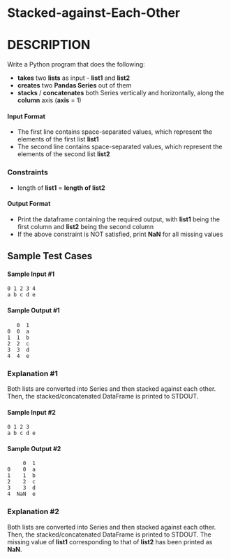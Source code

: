 # Stacked-against-Each-Other
# DESCRIPTION
Write a Python program that does the following:
* **takes** two **lists** as input - **list1** and **list2**
* **creates** two **Pandas Series** out of them
* **stacks** / **concatenates** both Series vertically and horizontally, along the **column** axis (**axis** = 1)

#### Input Format
* The first line contains space-separated values, which represent the elements of the first list **list1**
* The second line contains space-separated values, which represent the elements of the second list **list2**

### Constraints
* length of **list1** = **length of list2**

#### Output Format
* Print the dataframe containing the required output, with **list1** being the first column and **list2** being the second column 
* If the above constraint is NOT satisfied, print **NaN** for all missing values

## Sample Test Cases

#### Sample Input #1
```
0 1 2 3 4
a b c d e
```
#### Sample Output #1
```
   0  1
0  0  a
1  1  b
2  2  c
3  3  d
4  4  e
```
### Explanation #1
Both lists are converted into Series and then stacked against each other.
Then, the stacked/concatenated DataFrame is printed to STDOUT.

#### Sample Input #2
```
0 1 2 3
a b c d e
```
#### Sample Output #2
```
     0  1
0    0  a
1    1  b
2    2  c
3    3  d
4  NaN  e
```
### Explanation #2
Both lists are converted into Series and then stacked against each other.
Then, the stacked/concatenated DataFrame is printed to STDOUT.
The missing value of **list1** corresponding to that of **list2** has been printed as **NaN**.


